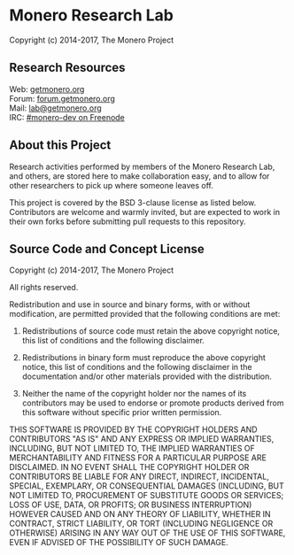 # Monero Research Lab

Copyright (c) 2014-2017, The Monero Project

## Research Resources

Web: [getmonero.org](https://getmonero.org)  
Forum: [forum.getmonero.org](https://forum.getmonero.org)  
Mail: [lab@getmonero.org](mailto:lab@getmonero.org)  
IRC: [#monero-dev on Freenode](irc://chat.freenode.net/#monero-dev)

## About this Project

Research activities performed by members of the Monero Research Lab, and others, are stored here to make collaboration easy, and to allow for other researchers to pick up where someone leaves off.

This project is covered by the BSD 3-clause license as listed below. Contributors are welcome and warmly invited, but are expected to work in their own forks before submitting pull requests to this repository.

## Source Code and Concept License

Copyright (c) 2014-2017, The Monero Project

All rights reserved.

Redistribution and use in source and binary forms, with or without modification, are permitted provided that the following conditions are met:

1. Redistributions of source code must retain the above copyright notice, this list of conditions and the following disclaimer.

2. Redistributions in binary form must reproduce the above copyright notice, this list of conditions and the following disclaimer in the documentation and/or other materials provided with the distribution.

3. Neither the name of the copyright holder nor the names of its contributors may be used to endorse or promote products derived from this software without specific prior written permission.

THIS SOFTWARE IS PROVIDED BY THE COPYRIGHT HOLDERS AND CONTRIBUTORS "AS IS" AND ANY EXPRESS OR IMPLIED WARRANTIES, INCLUDING, BUT NOT LIMITED TO, THE IMPLIED WARRANTIES OF MERCHANTABILITY AND FITNESS FOR A PARTICULAR PURPOSE ARE DISCLAIMED. IN NO EVENT SHALL THE COPYRIGHT HOLDER OR CONTRIBUTORS BE LIABLE FOR ANY DIRECT, INDIRECT, INCIDENTAL, SPECIAL, EXEMPLARY, OR CONSEQUENTIAL DAMAGES (INCLUDING, BUT NOT LIMITED TO, PROCUREMENT OF SUBSTITUTE GOODS OR SERVICES; LOSS OF USE, DATA, OR PROFITS; OR BUSINESS INTERRUPTION) HOWEVER CAUSED AND ON ANY THEORY OF LIABILITY, WHETHER IN CONTRACT, STRICT LIABILITY, OR TORT (INCLUDING NEGLIGENCE OR OTHERWISE) ARISING IN ANY WAY OUT OF THE USE OF THIS SOFTWARE, EVEN IF ADVISED OF THE POSSIBILITY OF SUCH DAMAGE.
